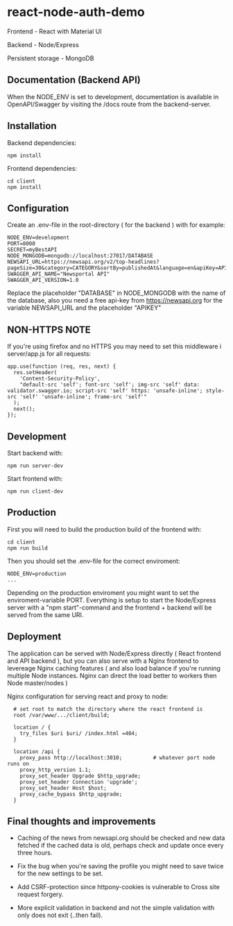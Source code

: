 # react-node-auth-demo

Frontend - React with Material UI

Backend - Node/Express

Persistent storage - MongoDB

## Documentation (Backend API)

When the NODE_ENV is set to development, documentation is available in OpenAPI/Swagger
by visiting the /docs route from the backend-server.

## Installation

Backend dependencies:

```
npm install
```

Frontend dependencies:

```
cd client
npm install
```

## Configuration

Create an .env-file in the root-directory ( for the backend ) with for example:

```
NODE_ENV=development
PORT=8000
SECRET=myBestAPI
NODE_MONGODB=mongodb://localhost:27017/DATABASE
NEWSAPI_URL=https://newsapi.org/v2/top-headlines?pageSize=30&category=CATEGORY&sortBy=publishedAt&language=en&apiKey=APIKEY
SWAGGER_API_NAME="Newsportal API"
SWAGGER_API_VERSION=1.0
```

Replace the placeholder "DATABASE" in NODE_MONGODB with the name of the database, also you need a free api-key from https://newsapi.org
for the variable NEWSAPI_URL and the placeholder "APIKEY"

## NON-HTTPS NOTE

If you're using firefox and no HTTPS you may need to set this middleware i server/app.js for all requests:

```
app.use(function (req, res, next) {
  res.setHeader(
    'Content-Security-Policy',
    "default-src 'self'; font-src 'self'; img-src 'self' data: validator.swagger.io; script-src 'self' https: 'unsafe-inline'; style-src 'self' 'unsafe-inline'; frame-src 'self'"
  );
  next();
});
```

## Development

Start backend with:

```
npm run server-dev
```

Start frontend with:

```
npm run client-dev
```

## Production

First you will need to build the production build of the frontend with:

```
cd client
npm run build
```

Then you should set the .env-file for the correct enviroment:

```
NODE_ENV=production
...
```

Depending on the production enviroment you might want to set the enviroment-variable PORT.
Everything is setup to start the Node/Express server with a "npm start"-command and the frontend + backend
will be served from the same URI.

## Deployment

The application can be served with Node/Express directly ( React frontend and API backend ), but you
can also serve with a Nginx frontend to levereage Nginx caching features ( and also load balance if you're
running multiple Node instances. Nginx can direct the load better to workers then Node master/nodes )

Nginx configuration for serving react and proxy to node:

```
  # set root to match the directory where the react frontend is
  root /var/www/.../client/build;

  location / {
    try_files $uri $uri/ /index.html =404;
  }

  location /api {
    proxy_pass http://localhost:3010;          # whatever port node runs on
    proxy_http_version 1.1;
    proxy_set_header Upgrade $http_upgrade;
    proxy_set_header Connection 'upgrade';
    proxy_set_header Host $host;
    proxy_cache_bypass $http_upgrade;
  }
```

## Final thoughts and improvements

* Caching of the news from newsapi.org should be checked and new data fetched if the cached data is old, perhaps
check and update once every three hours.

* Fix the bug when you're saving the profile you might need to save twice for the new settings to be set.

* Add CSRF-protection since httpony-cookies is vulnerable to Cross site request forgery.

* More explicit validation in backend and not the simple validation with only does not exit (..then fail).